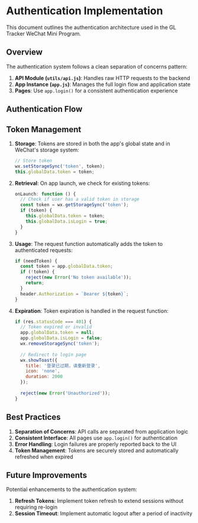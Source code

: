 # Authentication Implementation

This document outlines the authentication architecture used in the GL Tracker WeChat Mini Program.

## Overview

The authentication system follows a clean separation of concerns pattern:

1. **API Module (`utils/api.js`)**: Handles raw HTTP requests to the backend
2. **App Instance (`app.js`)**: Manages the full login flow and application state
3. **Pages**: Use `app.login()` for a consistent authentication experience

## Authentication Flow

## Token Management

1. **Storage**: Tokens are stored in both the app's global state and in WeChat's storage system:
   ```javascript
   // Store token
   wx.setStorageSync('token', token);
   this.globalData.token = token;
   ```

2. **Retrieval**: On app launch, we check for existing tokens:
   ```javascript
   onLaunch: function () {
     // Check if user has a valid token in storage
     const token = wx.getStorageSync('token');
     if (token) {
       this.globalData.token = token;
       this.globalData.isLogin = true;
     }
   }
   ```

3. **Usage**: The request function automatically adds the token to authenticated requests:
   ```javascript
   if (needToken) {
     const token = app.globalData.token;
     if (!token) {
       reject(new Error('No token available'));
       return;
     }
     header.Authorization = `Bearer ${token}`;
   }
   ```

4. **Expiration**: Token expiration is handled in the request function:
   ```javascript
   if (res.statusCode === 401) {
     // Token expired or invalid
     app.globalData.token = null;
     app.globalData.isLogin = false;
     wx.removeStorageSync('token');
     
     // Redirect to login page
     wx.showToast({
       title: '登录已过期，请重新登录',
       icon: 'none',
       duration: 2000
     });
     
     reject(new Error('Unauthorized'));
   }
   ```

## Best Practices

1. **Separation of Concerns**: API calls are separated from application logic
2. **Consistent Interface**: All pages use `app.login()` for authentication
3. **Error Handling**: Login failures are properly reported back to the UI
4. **Token Management**: Tokens are securely stored and automatically refreshed when expired

## Future Improvements

Potential enhancements to the authentication system:

1. **Refresh Tokens**: Implement token refresh to extend sessions without requiring re-login
2. **Session Timeout**: Implement automatic logout after a period of inactivity